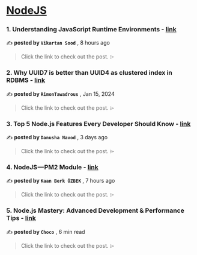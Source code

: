 
<h1><a href=https://medium.com/tag/nodejs/recommended target="_blank" rel="noopener noreferrer">NodeJS</a></h1>
<h3>1. Understanding JavaScript Runtime Environments - <a href=https://medium.com/@vikartansood/understanding-javascript-runtime-environments-6641bfadf9d7?source=tag_recommended_feed---------0-84----------nodejs----------b9d50c6f_6c75_4837_80ce_11a289ced5d0------- target="_blank" rel="noopener noreferrer">link</a></h3>

✍️ **posted by `Vikartan Sood`** <date> , 8 hours ago</date>

<blockquote>Click the link to check out the post. ⌲</blockquote>

<h3>2. Why UUID7 is better than UUID4 as clustered index in RDBMS - <a href=https://medium.com/@rtawadrous/why-uuid7-is-better-than-uuid4-as-clustered-index-edb02bf70056?source=tag_recommended_feed---------1-107----------nodejs----------b9d50c6f_6c75_4837_80ce_11a289ced5d0------- target="_blank" rel="noopener noreferrer">link</a></h3>

✍️ **posted by `RimonTawadrous`** <date> , Jan 15, 2024</date>

<blockquote>Click the link to check out the post. ⌲</blockquote>

<h3>3. Top 5 Node.js Features Every Developer Should Know - <a href=https://medium.com/bitsrc/top-5-features-of-nodejs-e49d1c68f4a7?source=tag_recommended_feed---------2-85----------nodejs----------b9d50c6f_6c75_4837_80ce_11a289ced5d0------- target="_blank" rel="noopener noreferrer">link</a></h3>

✍️ **posted by `Danusha Navod`** <date> , 3 days ago</date>

<blockquote>Click the link to check out the post. ⌲</blockquote>

<h3>4. NodeJS — PM2 Module - <a href=https://medium.com/@kaanberkozbek/nodejs-pm2-module-fb59abf5319e?source=tag_recommended_feed---------3-84----------nodejs----------b9d50c6f_6c75_4837_80ce_11a289ced5d0------- target="_blank" rel="noopener noreferrer">link</a></h3>

✍️ **posted by `Kaan Berk ÖZBEK`** <date> , 7 hours ago</date>

<blockquote>Click the link to check out the post. ⌲</blockquote>

<h3>5. Node.js Mastery: Advanced Development & Performance Tips - <a href=https://medium.com/@Choco23/node-js-mastery-advanced-development-performance-tips-da07355c1e8a?source=tag_recommended_feed---------4-107----------nodejs----------b9d50c6f_6c75_4837_80ce_11a289ced5d0------- target="_blank" rel="noopener noreferrer">link</a></h3>

✍️ **posted by `Choco`** <date> , 6 min read</date>

<blockquote>Click the link to check out the post. ⌲</blockquote>

